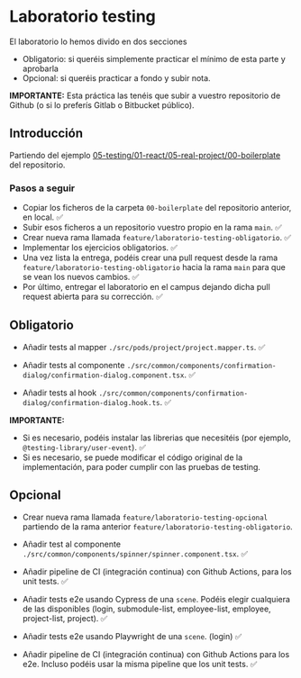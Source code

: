 # Laboratorio testing

El laboratorio lo hemos divido en dos secciones

- Obligatorio: si queréis simplemente practicar el mínimo de esta parte y aprobarla
- Opcional: si queréis practicar a fondo y subir nota.

**IMPORTANTE:** Esta práctica las tenéis que subir a vuestro repositorio de Github (o si lo preferís Gitlab o Bitbucket público).

## Introducción

Partiendo del ejemplo [05-testing/01-react/05-real-project/00-boilerplate](https://github.com/Lemoncode/master-frontend-lemoncode/tree/master/05-testing/01-react/05-real-project/00-boilerplate) del repositorio.

### Pasos a seguir

- Copiar los ficheros de la carpeta `00-boilerplate` del repositorio anterior, en local. ✅
- Subir esos ficheros a un repositorio vuestro propio en la rama `main`. ✅
- Crear nueva rama llamada `feature/laboratorio-testing-obligatorio`. ✅
- Implementar los ejercicios obligatorios. ✅
- Una vez lista la entrega, podéis crear una pull request desde la rama `feature/laboratorio-testing-obligatorio` hacia la rama `main` para que se vean los nuevos cambios. ✅
- Por último, entregar el laboratorio en el campus dejando dicha pull request abierta para su corrección. ✅

## Obligatorio

- Añadir tests al mapper `./src/pods/project/project.mapper.ts`. ✅

- Añadir tests al componente `./src/common/components/confirmation-dialog/confirmation-dialog.component.tsx`. ✅

- Añadir tests al hook `./src/common/components/confirmation-dialog/confirmation-dialog.hook.ts`. ✅

**IMPORTANTE:**

- Si es necesario, podéis instalar las librerias que necesitéis (por ejemplo, `@testing-library/user-event`). ✅
- Si es necesario, se puede modificar el código original de la implementación, para poder cumplir con las pruebas de testing.

## Opcional

- Crear nueva rama llamada `feature/laboratorio-testing-opcional` partiendo de la rama anterior `feature/laboratorio-testing-obligatorio`.

- Añadir test al componente `./src/common/components/spinner/spinner.component.tsx`. ✅

- Añadir pipeline de CI (integración continua) con Github Actions, para los unit tests. ✅

- Añadir tests e2e usando Cypress de una `scene`. Podéis elegir cualquiera de las disponibles (login, submodule-list, employee-list, employee, project-list, project). ✅

- Añadir tests e2e usando Playwright de una `scene`. (login) ✅

- Añadir pipeline de CI (integración continua) con Github Actions para los e2e. Incluso podéis usar la misma pipeline que los unit tests. ✅
